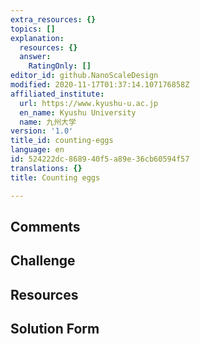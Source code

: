 ```yaml
---
extra_resources: {}
topics: []
explanation:
  resources: {}
  answer:
    RatingOnly: []
editor_id: github.NanoScaleDesign
modified: 2020-11-17T01:37:14.107176858Z
affiliated_institute:
  url: https://www.kyushu-u.ac.jp
  en_name: Kyushu University
  name: 九州大学
version: '1.0'
title_id: counting-eggs
language: en
id: 524222dc-8689-40f5-a89e-36cb60594f57
translations: {}
title: Counting eggs

---
```


## Comments



## Challenge



## Resources



## Solution Form



